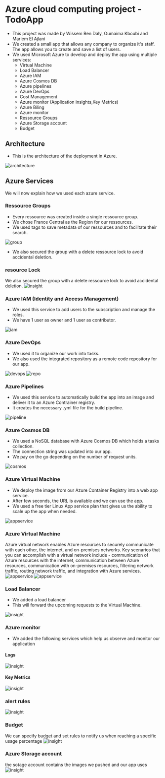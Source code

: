 # Azure cloud computing project - TodoApp

- This project was made by Wissem Ben Daly, Oumaima Kboubi and Mariem El Ajlani
- We created a small app that allows any company to organize it's staff. The app allows you to create and save a list of users.
- We used Microsoft Azure to develop and deploy the app using multiple services:
    - Virtual Machine
    - Load Balancer 
    - Azure IAM
    - Azure Cosmos DB
    - Azure pipelines
    - Azure DevOps
    - Cost Management
    - Azure monitor (Application insights,Key Metrics)
    - Azure Biling
    - Azure monitor 
    - Ressource Groups
    - Azure Storage account
    - Budget
## Architecture

- This is the architecture of the deployment in Azure.

![architecture](images/architecture.png)



## Azure Services
We will now explain how we used each azure service.

### Ressource Groups
- Every ressource was created inside a single ressource group.
- We chose France Central as the Region for our ressources.
- We used tags to save metadata of our ressources and to facilitate their search. 

![group](images/resource-group.PNG)
- We also secured the group with a delete ressource lock to avoid accidental deletion.


### resource Lock 
We also secured the group with a delete ressource lock to avoid accidental deletion.
![insight](images/locks.PNG)


### Azure IAM (Identity and Access Management)
- We used this service to add users to the subscription and manage the roles.
- We have 1 user as owner and 1 user as contributor.

![iam](images/iam.PNG)

### Azure DevOps
- We used it to organize our work into tasks.
- We also used the integrated repository as a remote code repository for our app.

![devops](images/azure%20devops.PNG)
![repo](images/board.PNG)

### Azure Pipelines
- We used this service to automatically build the app into an image and deliver it to an Azure Contrainer registry.
- It creates the necessary .yml file for the build pipeline.

![pipeline](images/azure%20pipeline.PNG)

<!-- ### Azure Container Registry
- We created a container registry that will hold the app image and from where we will deploy the app.
- We used the standard pricing plan with 100 GB available.

![container](images/) -->

### Azure Cosmos DB
- We used a NoSQL database with Azure Cosmos DB which holds a tasks collection.
- The connection string was updated into our app.
- We pay on the go depending on the number of request units.

![cosmos](images/cosmosdb.PNG)

### Azure Virtual Machine 
- We deploy the image from our Azure Container Registry into a web app service.
- After few seconds, the URL is available and we can use the app.
- We used a free tier Linux App service plan that gives us the ability to scale up the app when needed.
 
![appservice](images/VM.PNG)

### Azure Virtual Machine 
Azure virtual network enables Azure resources to securely communicate with each other, the internet, and on-premises networks. Key scenarios that you can accomplish with a virtual network include - communication of Azure resources with the internet, communication between Azure resources, communication with on-premises resources, filtering network traffic, routing network traffic, and integration with Azure services.
![appservice](images/vnet%20outbound.PNG)
![appservice](images/vnet%20inbound.PNG)

### Load Balancer 
- We added a load balancer
- This will forward the upcoming requests to the Virtual Machine.
 
![insight](images/load-balancer.PNG)




### Azure monitor 
- We added the following services which help us observe and monitor our application 

 #### Logs 

![insight](images/logs.PNG)
 
 #### Key Metrics
 ![insight](images/key%20metrics.PNG) 
 
 
 ### alert rules
 ![insight](images/alert%20rule.PNG) 



### Budget
We can specify budget and set rules to notify us when reaching a specific usage percentage
 ![insight](images/budget.PNG) 


### Azure Storage account
the sotage account contains the images we pushed and our app uses
 ![insight](images/storage%20account.PNG)


